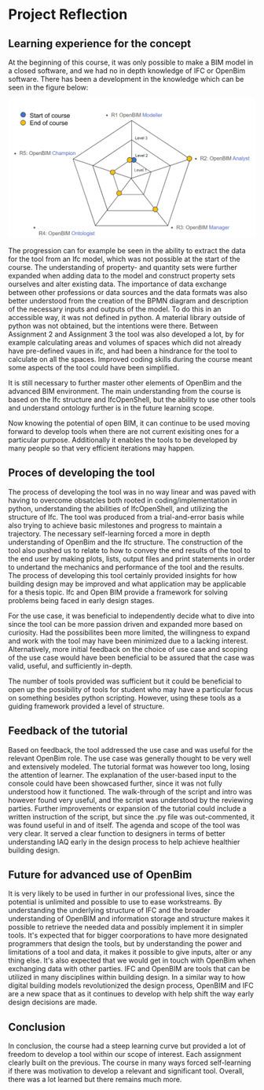 # Project Reflection

## Learning experience for the concept

At the beginning of this course, it was only possible to make a BIM model in a closed software, and we had no in depth knowledge of IFC or OpenBim software. 
There has been a development in the knowledge which can be seen in the figure below: 

![Test](Role_progression.png) 

The progression can for example be seen in the ability to extract the data for the tool from an Ifc model, which was not possible at the start of the course. The understanding of property- and quantity sets were further expanded when adding data to the model and construct property sets ourselves and alter existing data. 
The importance of data exchange between other professions or data sources and the data formats was also better understood from the creation of the BPMN diagram and description of the necessary inputs and outputs of the model. To do this in an accessible way, it was not defined in python. A material library outside of python was not obtained, but the intentions were there. Between Assignment 2 and Assignment 3 the tool was also developed a lot, by for example calculating areas and volumes of spaces which did not already have pre-defined vaues in ifc, and had been a hindrance for the tool to calculate on all the spaces. Improved coding skills during the course meant some aspects of the tool could have been simplified.

It is still necessary to further master other elements of OpenBim and the advanced BIM environment. The main understanding from the course is based on the Ifc structure and IfcOpenShell, but the ability to use other tools and understand ontology further is in the future learning scope. 

Now knowing the potential of open BIM, it can continue to be used moving forward to develop tools when there are not current exisiting ones for a particular purpose. Additionally it enables the tools to be developed by many people so that very efficient iterations may happen. 

## Proces of developing the tool

The process of developing the tool was in no way linear and was paved with having to overcome obsatcles both rooted in coding/implementation in python, understanding the abilities of IfcOpenShell, and utilizing the structure of Ifc. The tool was produced from a trial-and-error basis while also trying to achieve basic milestones and progress to maintain a trajectory. The necessary self-learning forced a more in depth understanding of OpenBim and the Ifc structure. The construction of the tool also pushed us to relate to how to convey the end results of the tool to the end user by making plots, lists, output files and print statements in order to undertand the mechanics and performance of the tool and the results. The process of developing this tool certainly provided insights for how building design may be improved and what application may be applicable for a thesis topic. Ifc and Open BIM provide a framework for solving problems being faced in early design stages.

For the use case, it was beneficial to independently decide what to dive into since the tool can be more passion driven and expanded more based on curiosity. Had the possibilites been more limited, the willingness to expand and work with the tool may have been minimized due to a lacking interest. Alternatively, more initial feedback on the choice of use case and scoping of the use case would have been beneficial to be assured that the case was valid, useful, and sufficiently in-depth.   

The number of tools provided was sufficient but it could be beneficial to open up the possibility of tools for student who may have a particular focus on something besides python scripting. However, using these tools as a guiding framework provided a level of structure.

## Feedback of the tutorial

Based on feedback, the tool addressed the use case and was useful for the relevant OpenBim role. The use case was generally thought to be very well and extensively modeled. The tutorial format was however too long, losing the attention of learner. The explanation of the user-based input to the console could have been showcased further, since it was not fully understood how it functioned. The walk-through of the script and intro was however found very useful, and the script was understood by the reviewing parties. Further improvements or expansion of the tutorial could include a written instruction of the script, but since the .py file was out-commented, it was found useful in and of itself. The agenda and scope of the tool was very clear. It served a clear function to designers in terms of better understanding IAQ early in the design process to help achieve healthier building design.

## Future for advanced use of OpenBim

It is very likely to be used in further in our professional lives, since the potential is unlimited and possible to use to ease workstreams. By understanding the underlying structure of IFC and the broader understanding of OpenBIM and information storage and structure makes it possible to retrieve the needed data and possibly implement it in simpler tools. It's expected that for bigger coorporations to have more designated programmers that design the tools, but by understanding the power and limitations of a tool and data, it makes it possible to give inputs, alter or any thing else. It's also expected that we would get in touch with OpenBim when exchanging data with other parties. IFC and OpenBIM are tools that can be utilized in many disciplines within building design. In a similar way to how digital building models revolutionized the design process, OpenBIM and IFC are a new space that as it continues to develop with help shift the way early design decisions are made.

## Conclusion

In conclusion, the course had a steep learning curve but provided a lot of freedom to develop a tool within our scope of interest. Each assignment clearly built on the previous. The course in many ways forced self-learning if there was motivation to develop a relevant and significant tool. Overall, there was a lot learned but there remains much more.